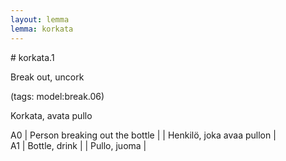 ```yaml
---
layout: lemma
lemma: korkata
---
```


<div class="sense">
# <span class="sensename">korkata.1</span>

<span class="description">Break out, uncork</span>

(tags: model:break.06)

<span class="description">Korkata, avata pullo</span>

A0 | Person breaking out the bottle |   | Henkilö, joka avaa pullon |  
A1 | Bottle, drink |   | Pullo, juoma |  

</div>


